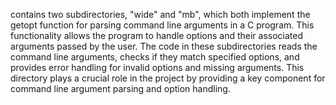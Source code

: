 contains two subdirectories, "wide" and "mb", which both implement the getopt function for parsing command line arguments in a C program. This functionality allows the program to handle options and their associated arguments passed by the user. The code in these subdirectories reads the command line arguments, checks if they match specified options, and provides error handling for invalid options and missing arguments. This directory plays a crucial role in the project by providing a key component for command line argument parsing and option handling.